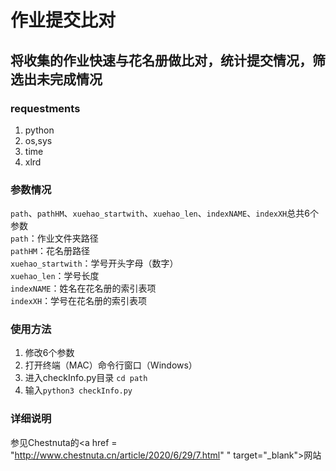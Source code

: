 # 作业提交比对
将收集的作业快速与花名册做比对，统计提交情况，筛选出未完成情况  
--  
### requestments
1. python  
2. os,sys  
3. time  
4. xlrd

### 参数情况  
`path`、`pathHM`、`xuehao_startwith`、`xuehao_len`、`indexNAME`、`indexXH`总共6个参数  
`path`：作业文件夹路径  
`pathHM`：花名册路径  
`xuehao_startwith`：学号开头字母（数字）  
`xuehao_len`：学号长度  
`indexNAME`：姓名在花名册的索引表项    
`indexXH`：学号在花名册的索引表项  

### 使用方法  
1. 修改6个参数
2. 打开终端（MAC）命令行窗口（Windows）
3. 进入checkInfo.py目录 `cd path`
4. 输入`python3 checkInfo.py`

### 详细说明
参见Chestnuta的<a href = "http://www.chestnuta.cn/article/2020/6/29/7.html" " target="_blank">网站</a>
  
